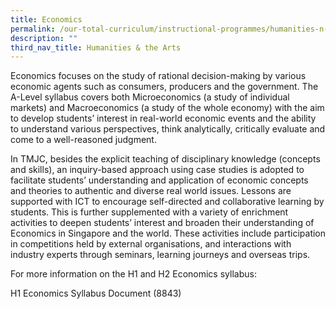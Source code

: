 ```yaml
---
title: Economics
permalink: /our-total-curriculum/instructional-programmes/humanities-n-the-arts/economics/
description: ""
third_nav_title: Humanities & the Arts
---
```

Economics focuses on the study of rational decision-making by various economic agents such as consumers, producers and the government. The A-Level syllabus covers both Microeconomics (a study of individual markets) and Macroeconomics (a study of the whole economy) with the aim to develop students’ interest in real-world economic events and the ability to understand various perspectives, think analytically, critically evaluate and come to a well-reasoned judgment.  
  
In TMJC, besides the explicit teaching of disciplinary knowledge (concepts and skills), an inquiry-based approach using case studies is adopted to facilitate students’ understanding and application of economic concepts and theories to authentic and diverse real world issues. Lessons are supported with ICT to encourage self-directed and collaborative learning by students. This is further supplemented with a variety of enrichment activities to deepen students’ interest and broaden their understanding of Economics in Singapore and the world. These activities include participation in competitions held by external organisations, and interactions with industry experts through seminars, learning journeys and overseas trips.  
  
For more information on the H1 and H2 Economics syllabus:  

H1 Economics Syllabus Document (8843)
[](/files/Our%20Total%20Curriculum/Instructional%20Programmes/Economics/h1%20economics%20syllabus%20document%20(8843).pdf)


